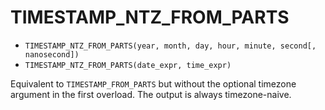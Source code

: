 # TIMESTAMP_NTZ_FROM_PARTS


-   `TIMESTAMP_NTZ_FROM_PARTS(year, month, day, hour, minute, second[, nanosecond])`
-   `TIMESTAMP_NTZ_FROM_PARTS(date_expr, time_expr)`

Equivalent to `TIMESTAMP_FROM_PARTS` but without the optional timezone
argument in the first overload. The output is always timezone-naive.


